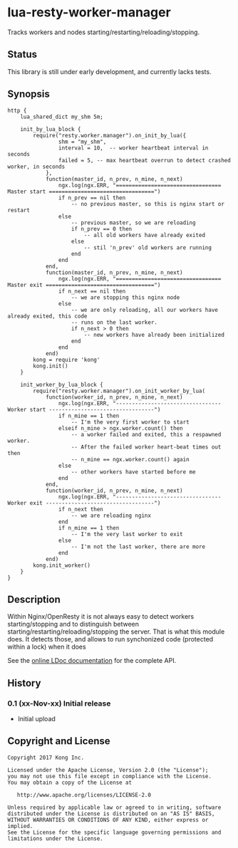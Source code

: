 # lua-resty-worker-manager


Tracks workers and nodes starting/restarting/reloading/stopping.

## Status

This library is still under early development, and currently lacks tests.

## Synopsis

```nginx
http {
    lua_shared_dict my_shm 5m;

    init_by_lua_block {
        require("resty.worker.manager").on_init_by_lua({
                shm = "my_shm",
                interval = 10,  -- worker heartbeat interval in seconds
                failed = 5, -- max heartbeat overrun to detect crashed worker, in seconds
            },
            function(master_id, n_prev, n_mine, n_next)
                ngx.log(ngx.ERR, "================================= Master start =================================")
                if n_prev == nil then
                    -- no previous master, so this is nginx start or restart
                else
                    -- previous master, so we are reloading
                    if n_prev == 0 then
                        -- all old workers have already exited
                    else
                        -- stil 'n_prev' old workers are running
                    end
                end
            end,
            function(master_id, n_prev, n_mine, n_next)
                ngx.log(ngx.ERR, "================================= Master exit ==================================")
                if n_next == nil then
                    -- we are stopping this nginx node
                else
                    -- we are only reloading, all our workers have already exited, this code
                    -- runs on the last worker.
                    if n_next > 0 then
                        -- new workers have already been initialized
                    end
                end
            end)
        kong = require 'kong'
        kong.init()
    }

    init_worker_by_lua_block {
        require("resty.worker.manager").on_init_worker_by_lua(
            function(worker_id, n_prev, n_mine, n_next)
                ngx.log(ngx.ERR, "--------------------------------- Worker start ---------------------------------")
                if n_mine == 1 then
                    -- I'm the very first worker to start
                elseif n_mine > ngx.worker.count() then
                    -- a worker failed and exited, this a respawned worker.
                    -- After the failed worker heart-beat times out then
                    -- n_mine == ngx.worker.count() again
                else
                    -- other workers have started before me
                end
            end,
            function(worker_id, n_prev, n_mine, n_next)
                ngx.log(ngx.ERR, "--------------------------------- Worker exit ----------------------------------")
                if n_next then
                    -- we are reloading nginx
                end
                if n_mine == 1 then
                    -- I'm the very last worker to exit
                else
                    -- I'm not the last worker, there are more
                end
            end)
        kong.init_worker()
    }
}
```

## Description

Within Nginx/OpenResty it is not always easy to detect workers starting/stopping
and to distinguish between starting/restarting/reloading/stopping the server.
That is what this module does. It detects those, and allows to run synchonized
code (protected within a lock) when it does

See the [online LDoc documentation](http://kong.github.io/lua-resty-worker-manager)
for the complete API.

## History

### 0.1 (xx-Nov-xx) Initial release

  * Initial upload

## Copyright and License

```
Copyright 2017 Kong Inc.

Licensed under the Apache License, Version 2.0 (the "License");
you may not use this file except in compliance with the License.
You may obtain a copy of the License at

   http://www.apache.org/licenses/LICENSE-2.0

Unless required by applicable law or agreed to in writing, software
distributed under the License is distributed on an "AS IS" BASIS,
WITHOUT WARRANTIES OR CONDITIONS OF ANY KIND, either express or implied.
See the License for the specific language governing permissions and
limitations under the License.
```

